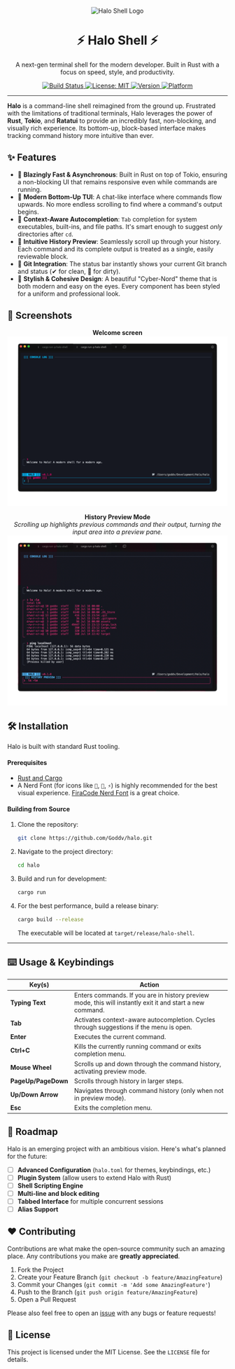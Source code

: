 <p align="center">
  <img src="https://raw.githubusercontent.com/Goddv/halo/main/.github/assets/icon.png" width="150" alt="Halo Shell Logo">
  <h1 align="center">⚡ Halo Shell ⚡</h1>
</p>

<p align="center">
  A next-gen terminal shell for the modern developer. Built in Rust with a focus on speed, style, and productivity.
</p>

<p align="center">
  <!-- GitHub Actions Badge -->
  <a href="https://github.com/Goddv/halo/actions/workflows/rust.yml">
    <img src="https://github.com/Goddv/halo/actions/workflows/rust.yml/badge.svg" alt="Build Status">
  </a>
  <!-- License Badge -->
  <a href="https://github.com/Goddv/halo/blob/main/LICENSE">
    <img src="https://img.shields.io/badge/license-MIT-blue.svg" alt="License: MIT">
  </a>
  <!-- Version Badge -->
  <a href="#">
    <img src="https://img.shields.io/badge/version-0.1.0-brightgreen" alt="Version">
  </a>
  <!-- Platform Badge -->
  <a href="#">
    <img src="https://img.shields.io/badge/platform-linux%20%7C%20macos%20%7C%20windows-lightgrey" alt="Platform">
  </a>
</p>

---

**Halo** is a command-line shell reimagined from the ground up. Frustrated with the limitations of traditional terminals, Halo leverages the power of **Rust**, **Tokio**, and **Ratatui** to provide an incredibly fast, non-blocking, and visually rich experience. Its bottom-up, block-based interface makes tracking command history more intuitive than ever.

## ✨ Features

*   🚀 **Blazingly Fast & Asynchronous**: Built in Rust on top of Tokio, ensuring a non-blocking UI that remains responsive even while commands are running.
*   🎨 **Modern Bottom-Up TUI**: A chat-like interface where commands flow upwards. No more endless scrolling to find where a command's output begins.
*   🧠 **Context-Aware Autocompletion**: `Tab` completion for system executables, built-ins, and file paths. It's smart enough to suggest *only* directories after `cd`.
*   📜 **Intuitive History Preview**: Seamlessly scroll up through your history. Each command and its complete output is treated as a single, easily reviewable block.
*   🔧 **Git Integration**: The status bar instantly shows your current Git branch and status (✔ for clean,  for dirty).
*   💅 **Stylish & Cohesive Design**: A beautiful "Cyber-Nord" theme that is both modern and easy on the eyes. Every component has been styled for a uniform and professional look.

## 📸 Screenshots

<p align="center">
  <strong>Welcome screen</strong><br>
  <img src="https://github.com/Goddv/halo/blob/master/assets/input_file_0.png" alt="Halo Shell Active Prompt">
</p>

<p align="center">
  <strong>History Preview Mode</strong><br>
  <em>Scrolling up highlights previous commands and their output, turning the input area into a preview pane.</em><br>
  <img src="https://github.com/Goddv/halo/blob/master/assets/input_file_1.png" alt="Halo Shell History Preview">
</p>


## 🛠️ Installation

Halo is built with standard Rust tooling.

#### Prerequisites
*   [Rust and Cargo](https://www.rust-lang.org/tools/install)
*   A Nerd Font (for icons like ``, `📁`, `⚡`) is highly recommended for the best visual experience. [FiraCode Nerd Font](https://www.nerdfonts.com/font-downloads) is a great choice.

#### Building from Source
1.  Clone the repository:
    ```sh
    git clone https://github.com/Goddv/halo.git
    ```
2.  Navigate to the project directory:
    ```sh
    cd halo
    ```
3.  Build and run for development:
    ```sh
    cargo run
    ```
4.  For the best performance, build a release binary:
    ```sh
    cargo build --release
    ```
    The executable will be located at `target/release/halo-shell`.

---

## ⌨️ Usage & Keybindings

| Key(s)           | Action                                                                                             |
|------------------|----------------------------------------------------------------------------------------------------|
| **Typing Text**  | Enters commands. If you are in history preview mode, this will instantly exit it and start a new command. |
| **Tab**            | Activates context-aware autocompletion. Cycles through suggestions if the menu is open.            |
| **Enter**          | Executes the current command.                                                                      |
| **Ctrl+C**         | Kills the currently running command or exits completion menu.                                        |
| **Mouse Wheel**    | Scrolls up and down through the command history, activating preview mode.                           |
| **PageUp/PageDown**| Scrolls through history in larger steps.                                                           |
| **Up/Down Arrow**  | Navigates through command history (only when not in preview mode).                                   |
| **Esc**            | Exits the completion menu.                                                                         |

## 🚀 Roadmap

Halo is an emerging project with an ambitious vision. Here's what's planned for the future:

- [ ] **Advanced Configuration** (`halo.toml` for themes, keybindings, etc.)
- [ ] **Plugin System** (allow users to extend Halo with Rust)
- [ ] **Shell Scripting Engine**
- [ ] **Multi-line and block editing**
- [ ] **Tabbed Interface** for multiple concurrent sessions
- [ ] **Alias Support**

## ❤️ Contributing

Contributions are what make the open-source community such an amazing place. Any contributions you make are **greatly appreciated**.

1.  Fork the Project
2.  Create your Feature Branch (`git checkout -b feature/AmazingFeature`)
3.  Commit your Changes (`git commit -m 'Add some AmazingFeature'`)
4.  Push to the Branch (`git push origin feature/AmazingFeature`)
5.  Open a Pull Request

Please also feel free to open an [issue](https://github.com/Goddv/halo/issues) with any bugs or feature requests!

## 📄 License

This project is licensed under the MIT License. See the `LICENSE` file for details.
